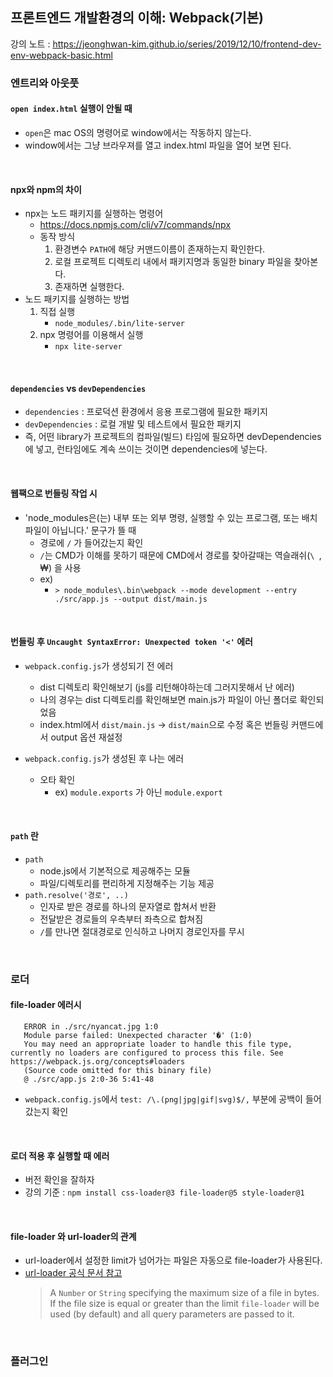 ## 프론트엔드 개발환경의 이해: Webpack(기본)

강의 노트 : https://jeonghwan-kim.github.io/series/2019/12/10/frontend-dev-env-webpack-basic.html

### 엔트리와 아웃풋

#### `open index.html` 실행이 안될 때

- `open`은 mac OS의 명령어로 window에서는 작동하지 않는다.
- window에서는 그냥 브라우져를 열고 index.html 파일을 열어 보면 된다.

<br>

#### npx와 npm의 차이

- npx는 노드 패키지를 실행하는 명령어
    - https://docs.npmjs.com/cli/v7/commands/npx
    - 동작 방식
        1. 환경변수 `PATH`에 해당 커맨드이름이 존재하는지 확인한다.
        2. 로컬 프로젝트 디렉토리 내에서 패키지명과 동일한 binary 파일을 찾아본다.
        3. 존재하면 실행한다.
- 노드 패키지를 실행하는 방법
    1. 직접 실행
        - `node_modules/.bin/lite-server`
    2. npx 명령어를 이용해서 실행
        - `npx lite-server`

<br>

#### `dependencies` vs `devDependencies`

- `dependencies` : 프로덕션 환경에서 응용 프로그램에 필요한 패키지
- `devDependencies` : 로컬 개발 및 테스트에서 필요한 패키지
- 즉, 어떤 library가 프로젝트의 컴파일(빌드) 타임에 필요하면 devDependencies에 넣고, 런타임에도 계속 쓰이는 것이면 dependencies에 넣는다.

<br>

#### 웹팩으로 번들링 작업 시

- 'node_modules은(는) 내부 또는 외부 명령, 실행할 수 있는 프로그램, 또는 배치 파일이 아닙니다.' 문구가 뜰 때
    - 경로에 `/` 가 들어갔는지 확인
    - `/`는 CMD가 이해를 못하기 때문에 CMD에서 경로를 찾아갈때는 역슬래쉬(`\ `, ₩) 을 사용
    - ex)
        - `> node_modules\.bin\webpack --mode development --entry ./src/app.js --output dist/main.js`

<br>

#### 번들링 후 `Uncaught SyntaxError: Unexpected token '<'` 에러

- `webpack.config.js`가 생성되기 전 에러

    - dist 디렉토리 확인해보기 (js를 리턴해야하는데 그러지못해서 난 에러)
    - 나의 경우는 dist 디렉토리를 확인해보면 main.js가 파일이 아닌 폴더로 확인되었음
    - index.html에서 `dist/main.js` → `dist/main`으로 수정 혹은 번들링 커맨드에서 output 옵션 재설정

- `webpack.config.js`가 생성된 후 나는 에러

    - 오타 확인
        - ex) `module.exports` 가 아닌 `module.export`

<br>

#### `path` 란

- `path`
    - node.js에서 기본적으로 제공해주는 모듈
    - 파일/디렉토리를 편리하게 지정해주는 기능 제공
- `path.resolve('경로', ..)`
    - 인자로 받은 경로를 하나의 문자열로 합쳐서 반환
    - 전달받은 경로들의 우측부터 좌측으로 합쳐짐
    - `/`를 만나면 절대경로로 인식하고 나머지 경로인자를 무시

<br>

### 로더

#### file-loader 에러시

```shell
   ERROR in ./src/nyancat.jpg 1:0
   Module parse failed: Unexpected character '�' (1:0)
   You may need an appropriate loader to handle this file type, currently no loaders are configured to process this file. See https://webpack.js.org/concepts#loaders
   (Source code omitted for this binary file)
   @ ./src/app.js 2:0-36 5:41-48
```
 - `webpack.config.js`에서 `test: /\.(png|jpg|gif|svg)$/,` 부분에 공백이 들어갔는지 확인

<br>

#### 로더 적용 후 실행할 때 에러

- 버전 확인을 잘하자
- 강의 기준 : `npm install css-loader@3 file-loader@5 style-loader@1`

<br>

#### file-loader 와 url-loader의 관계

- url-loader에서 설정한 limit가 넘어가는 파일은 자동으로 file-loader가 사용된다.
- [url-loader 공식 문서 참고](https://v4.webpack.js.org/loaders/url-loader/)
    > A `Number` or `String` specifying the maximum size of a file in bytes. 
    > <br>
    > If the file size is equal or greater than the limit `file-loader` will be used (by default) and all query parameters are passed to it.

<br>

### 플러그인

